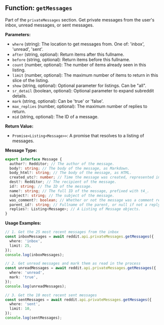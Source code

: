 ## Function: `getMessages`

Part of the `privateMessages` section. Get private messages from the user's inbox, unread messages, or sent messages.

**Parameters:**

- `where` (string): The location to get messages from. One of: 'inbox', 'unread', 'sent'.
- `after` (string, optional): Return items after this fullname.
- `before` (string, optional): Return items before this fullname.
- `count` (number, optional): The number of items already seen in this listing.
- `limit` (number, optional): The maximum number of items to return in this slice of the listing.
- `show` (string, optional): Optional parameter for listings. Can be "all".
- `sr_detail` (boolean, optional): Optional parameter to expand subreddit details.
- `mark` (string, optional): Can be 'true' or 'false'.
- `max_replies` (number, optional): The maximum number of replies to return.
- `mid` (string, optional): The ID of a message.

**Return Value:**

- `Promise<Listing<Message>>`: A promise that resolves to a listing of messages.

**Message Type:**

```typescript
export interface Message {
  author?: Redditor; // The author of the message.
  body?: string; // The body of the message, as Markdown.
  body_html?: string; // The body of the message, as HTML.
  created_utc?: number; // Time the message was created, represented in Unix Time.
  dest?: Redditor; // The recipient of the message.
  id?: string; // The ID of the message.
  name?: string; // The full ID of the message, prefixed with t4_.
  subject?: string; // The subject of the message.
  was_comment?: boolean; // Whether or not the message was a comment reply.
  parent_id?: string; // Fullname of the parent, or null if not a reply to a message.
  replies?: Listing<Message>; // A Listing of Message objects.
}
```

**Usage Examples:**

```typescript
// 1. Get the 25 most recent messages from the inbox
const inboxMessages = await reddit.api.privateMessages.getMessages({
  where: 'inbox',
  limit: 25,
});
console.log(inboxMessages);
```

```typescript
// 2. Get unread messages and mark them as read in the process
const unreadMessages = await reddit.api.privateMessages.getMessages({
  where: 'unread',
  mark: 'true',
});
console.log(unreadMessages);
```

```typescript
// 3. Get the 10 most recent sent messages
const sentMessages = await reddit.api.privateMessages.getMessages({
  where: 'sent',
  limit: 10,
});
console.log(sentMessages);
```
